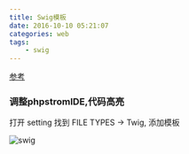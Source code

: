 ```yaml
---
title: Swig模板
date: 2016-10-10 05:21:07
categories: web
tags:
    - swig
---
```

[参考](http://www.cnblogs.com/elementstorm/p/3142644.html)

### 调整phpstromIDE,代码高亮

打开 setting 找到 FILE TYPES -> Twig, 添加模板

![swig](/swig.PNG)